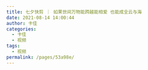 ```yaml
---
title: 七夕快剪 ｜ 如果世间万物能跨越能相爱 也能成全云与海
date: 2021-08-14 14:00:44
author: 卡佳
categories: 
  - 卡佳
  - 视频
tags: 
  - 视频
permalink: /pages/53a98e/
---
```


<iframeComp ihtml="https://player.bilibili.com/player.html?aid=249851034&cid=387916262&page=1&danmaku=1&high_quality=1"></iframeComp>

<!-- more -->
